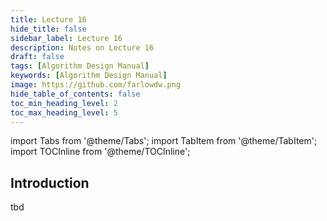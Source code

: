 ```yaml
---
title: Lecture 16
hide_title: false
sidebar_label: Lecture 16
description: Notes on Lecture 16
draft: false
tags: [Algorithm Design Manual]
keywords: [Algorithm Design Manual]
image: https://github.com/farlowdw.png
hide_table_of_contents: false
toc_min_heading_level: 2
toc_max_heading_level: 5
---
```


import Tabs from '@theme/Tabs';
import TabItem from '@theme/TabItem';
import TOCInline from '@theme/TOCInline';

## Introduction

tbd
